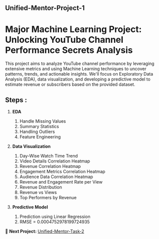 ## Unified-Mentor-Project-1
# Major Machine Learning Project: Unlocking YouTube Channel Performance Secrets Analysis

This project aims to analyze YouTube channel performance by leveraging extensive metrics and using Machine Learning techniques to uncover patterns, trends, and actionable insights. We'll focus on Exploratory Data Analysis (EDA), data visualization, and developing a predictive model to estimate revenue or subscribers based on the provided dataset.

## **Steps** :
1) **EDA**
   1) Handle Missing Values
   2) Summary Statistics
   3) Handling Outliers
   4) Feature Engineering
    
3) **Data Visualization**
   1) Day-Wise Watch Time Trend
   2) Video Details Correlation Heatmap
   3) Revenue Correlation Heatmap
   4) Engagement Metrics Correlation Heatmap
   5) Audience Data Correlation Heatmap
   6) Revenue and Engagement Rate per View
   7) Revenue Distribution
   8) Revenue vs Views
   9) Top Performers by Revenue
   
5) **Predictive Model**
   1) Prediction using Linear Regression
   2) RMSE =  0.0004752978199724935

🔗 **Next Project:** [Unified-Mentor-Task-2](https://github.com/AditiLatane/Unified-Mentor-Task-2)
